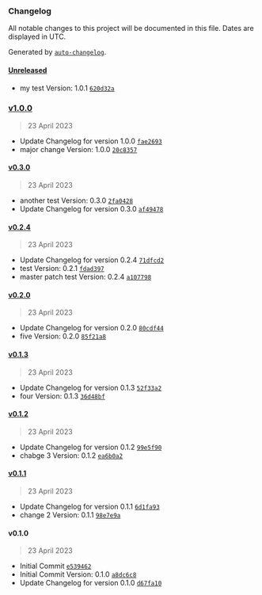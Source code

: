 ### Changelog

All notable changes to this project will be documented in this file. Dates are displayed in UTC.

Generated by [`auto-changelog`](https://github.com/CookPete/auto-changelog).

#### [Unreleased](https://github.com/benanamen/versioning-test/compare/v1.0.0...HEAD)

- my test Version: 1.0.1 [`620d32a`](https://github.com/benanamen/versioning-test/commit/620d32a1039efe16bafe7e11dbf43f7a84d37276)

### [v1.0.0](https://github.com/benanamen/versioning-test/compare/v0.3.0...v1.0.0)

> 23 April 2023

- Update Changelog for version 1.0.0 [`fae2693`](https://github.com/benanamen/versioning-test/commit/fae2693bf09608b6cbb0b668b17861e28ed1e0c9)
- major change Version: 1.0.0 [`20c8357`](https://github.com/benanamen/versioning-test/commit/20c835775f4bdb5f4949bb722aad93ab714efa34)

#### [v0.3.0](https://github.com/benanamen/versioning-test/compare/v0.2.4...v0.3.0)

> 23 April 2023

- another test Version: 0.3.0 [`2fa0428`](https://github.com/benanamen/versioning-test/commit/2fa0428347d4807d745f502fab60bc466ec2e21e)
- Update Changelog for version 0.3.0 [`af49478`](https://github.com/benanamen/versioning-test/commit/af494786c6b83f9fa7fb73f87290bc3c900dab5e)

#### [v0.2.4](https://github.com/benanamen/versioning-test/compare/v0.2.0...v0.2.4)

> 23 April 2023

- Update Changelog for version 0.2.4 [`71dfcd2`](https://github.com/benanamen/versioning-test/commit/71dfcd20a79937bb20517435501262cfed02edaa)
- test Version: 0.2.1 [`fdad397`](https://github.com/benanamen/versioning-test/commit/fdad39798c9c626fa7a75fd90db8a355eb69871b)
- master patch test Version: 0.2.4 [`a107798`](https://github.com/benanamen/versioning-test/commit/a1077986b28fd2ba1f30b92dfe2b6d69908b4b1c)

#### [v0.2.0](https://github.com/benanamen/versioning-test/compare/v0.1.3...v0.2.0)

> 23 April 2023

- Update Changelog for version 0.2.0 [`80cdf44`](https://github.com/benanamen/versioning-test/commit/80cdf44a892368dc0a5421fec24ce00b35ffc30c)
- five Version: 0.2.0 [`85f21a8`](https://github.com/benanamen/versioning-test/commit/85f21a8a3186f24a8d161108fd9ad7170a6b53bd)

#### [v0.1.3](https://github.com/benanamen/versioning-test/compare/v0.1.2...v0.1.3)

> 23 April 2023

- Update Changelog for version 0.1.3 [`52f33a2`](https://github.com/benanamen/versioning-test/commit/52f33a2a3337c9e424ebee68853342b59158c50e)
- four Version: 0.1.3 [`36d48bf`](https://github.com/benanamen/versioning-test/commit/36d48bf8532e77373ff73524c4d945725f13579b)

#### [v0.1.2](https://github.com/benanamen/versioning-test/compare/v0.1.1...v0.1.2)

> 23 April 2023

- Update Changelog for version 0.1.2 [`99e5f90`](https://github.com/benanamen/versioning-test/commit/99e5f90468d3bd36b0346b8f702a6b8f97bd5199)
- chabge 3 Version: 0.1.2 [`ea6b0a2`](https://github.com/benanamen/versioning-test/commit/ea6b0a25c0452f484cfb7fb9eecf1510c39a0a04)

#### [v0.1.1](https://github.com/benanamen/versioning-test/compare/v0.1.0...v0.1.1)

> 23 April 2023

- Update Changelog for version 0.1.1 [`6d1fa93`](https://github.com/benanamen/versioning-test/commit/6d1fa93fd38fedc8d879f4f28c1f47e36bb18b9c)
- change 2 Version: 0.1.1 [`98e7e9a`](https://github.com/benanamen/versioning-test/commit/98e7e9ad7526a2d89ceadb3abda378a06498fe22)

#### v0.1.0

> 23 April 2023

- Initial Commit [`e539462`](https://github.com/benanamen/versioning-test/commit/e5394624803f35e4f3fcbd349951573a90535459)
- Initial Commit Version: 0.1.0 [`a8dc6c8`](https://github.com/benanamen/versioning-test/commit/a8dc6c82bf9be449f21d40926a1b0f1ca39d2384)
- Update Changelog for version 0.1.0 [`d67fa10`](https://github.com/benanamen/versioning-test/commit/d67fa10111dc1c3191a3a6241b4fa70a0f6ea675)
